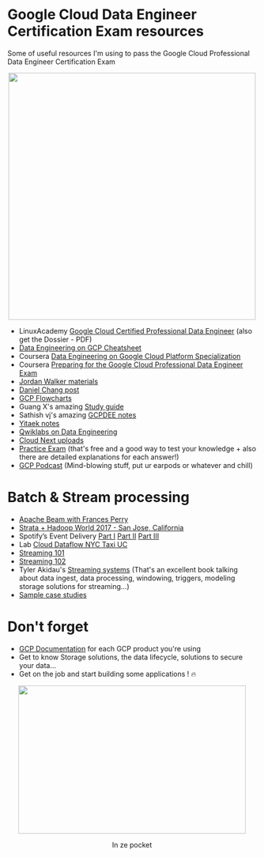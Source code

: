 # Google Cloud Data Engineer Certification Exam resources
Some of useful resources I'm using to pass the Google Cloud Professional Data Engineer Certification Exam

<p align="center">
  <img width="500" src="https://i.imgur.com/Ee2EAHT.jpg">
</p>

- LinuxAcademy [Google Cloud Certified Professional Data Engineer](https://linuxacademy.com/google-cloud-platform/training/course/name/google-cloud-data-engineer) (also get the Dossier - PDF)
- [Data Engineering on GCP Cheatsheet](https://github.com/ml874/Data-Engineering-on-GCP-Cheatsheet)
- Coursera [Data Engineering on Google Cloud Platform Specialization ](https://www.coursera.org/specializations/gcp-data-machine-learning)
- Coursera [Preparing for the Google Cloud Professional Data Engineer Exam](https://www.coursera.org/learn/preparing-cloud-professional-data-engineer-exam)
- [Jordan Walker materials](https://github.com/jorwalk/data-engineering-gcp)
- [Daniel Chang post](https://www.linkedin.com/pulse/google-cloud-professional-data-engineer-how-i-got-certified-chang/)
- [GCP Flowcharts](https://grumpygrace.dev/posts/gcp-flowcharts/)
- Guang X's amazing [Study guide](https://medium.com/weareservian/google-cloud-data-engineer-exam-study-guide-9afc80be2ee3)
- Sathish vj's amazing [GCPDEE notes](https://medium.com/@sathishvj/notes-from-my-google-cloud-professional-data-engineer-exam-530d11966aa0)
- [Yitaek notes](https://github.com/Leverege/gcp-data-engineer-exam/blob/master/Data%20Engineering%20Notes.pdf)
- [Qwiklabs on Data Engineering](https://www.qwiklabs.com/quests/25?locale=en)
- [Cloud Next uploads](https://www.youtube.com/user/googlecloudplatform)
- [Practice Exam](https://cloud.google.com/certification/practice-exam/data-engineer) (that's free and a good way to test your knowledge + also there are detailed explanations for each answer!)
- [GCP Podcast](https://www.gcppodcast.com/) (Mind-blowing stuff, put ur earpods or whatever and chill)

# Batch & Stream processing
- [Apache Beam with Frances Perry](https://dev.to/sedaily/apache-beam-with-frances-perry)
- [Strata + Hadoop World 2017 - San Jose, California](https://learning.oreilly.com/videos/strata-hadoop/9781491976166/9781491976166-video301620)
- Spotify’s Event Delivery [Part I](https://labs.spotify.com/2016/02/25/spotifys-event-delivery-the-road-to-the-cloud-part-i/)
 [Part II](https://labs.spotify.com/2016/03/03/spotifys-event-delivery-the-road-to-the-cloud-part-ii/)
 [Part III](https://labs.spotify.com/2016/03/10/spotifys-event-delivery-the-road-to-the-cloud-part-iii/)
 - Lab [Cloud Dataflow NYC Taxi UC](https://codelabs.developers.google.com/codelabs/cloud-dataflow-nyc-taxi-tycoon/#0)
- [Streaming 101](https://www.oreilly.com/ideas/the-world-beyond-batch-streaming-101)
- [Streaming 102](https://www.oreilly.com/ideas/the-world-beyond-batch-streaming-102)
- Tyler Akidau's [Streaming systems](http://streamingsystems.net/) (That's an excellent book talking about data ingest, data processing, windowing, triggers, modeling storage solutions for streaming...)
- [Sample case studies](https://cloud.google.com/certification/guides/professional-cloud-architect/)


# Don't forget
- [GCP Documentation](https://cloud.google.com/docs/) for each GCP product you're using
- Get to know Storage solutions, the data lifecycle, solutions to secure your data...
- Get on the job and start building some applications ! :fire:

<p align="center">
  <img width="460" height="300" src="https://i.imgur.com/GoQrzO4.jpg">
</p>

 <p align="center">In ze pocket</p>
